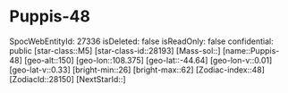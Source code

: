 ﻿---
location: [-44.64,108.375,150]
type: Station
tags:
- astro/Star

---

# Puppis-48

SpocWebEntityId: 27336
isDeleted: false
isReadOnly: false
confidential: public
[star-class::M5]
[star-class-id::28193]
[Mass-sol::]
[name::Puppis-48]
[geo-alt::150]
[geo-lon::108.375]
[geo-lat::-44.64]
[geo-lon-v::0.01]
[geo-lat-v::0.33]
[bright-min::26]
[bright-max::62]
[Zodiac-index::48]
[ZodiacId::28150]
[NextStarId::]

